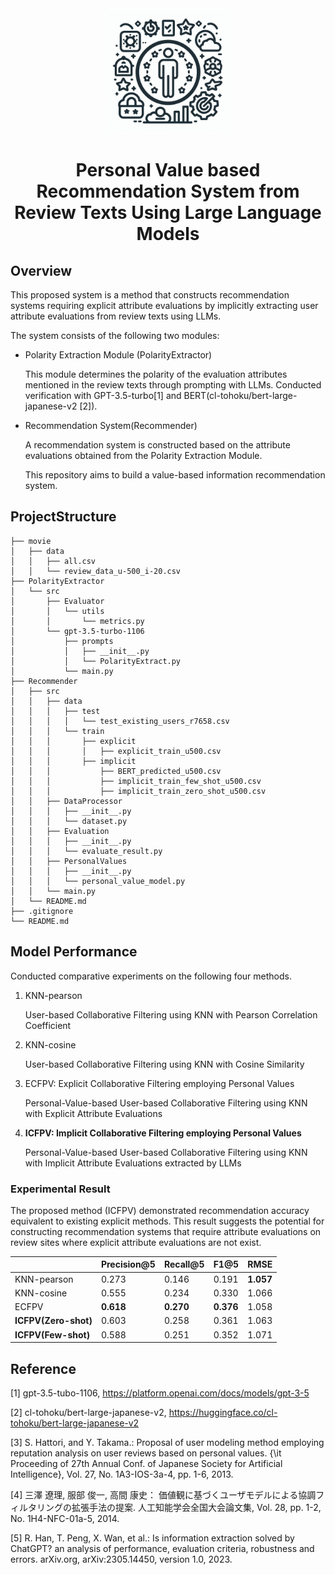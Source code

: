 <div align="center">
    <img height=200 src="./.github/images/icon.jpeg" alt="News Contents on Smartphone">
</div>

<h1 align="center">Personal Value based Recommendation System from Review Texts Using Large Language Models </h1>
<!-- <p align="center"><strong>Recommendation System from Review Texts Using Large Language Models</strong></p> -->

## Overview
This proposed system is a method that constructs recommendation systems requiring explicit attribute evaluations by implicitly extracting user attribute evaluations from review texts using LLMs.

The system consists of the following two modules:
- Polarity Extraction Module (PolarityExtractor)

    This module determines the polarity of the evaluation attributes mentioned in the review texts through prompting with LLMs.
    Conducted verification with GPT-3.5-turbo[1] and BERT(cl-tohoku/bert-large-japanese-v2 [2]).
- Recommendation System(Recommender)

    A recommendation system is constructed based on the attribute evaluations obtained from the Polarity Extraction Module.

    This repository aims to build a value-based information recommendation system.


## ProjectStructure
```
├── movie
│   ├── data
│   │   ├── all.csv
│   │   └── review_data_u-500_i-20.csv
├── PolarityExtractor
│   └── src
│       ├── Evaluator
│       │   └── utils
│       │       └── metrics.py
│       └── gpt-3.5-turbo-1106
│           ├── prompts
│           │   ├── __init__.py
│           │   └── PolarityExtract.py
│           └── main.py
├── Recommender
│   ├── src
│   │   ├── data
│   │   │   ├── test
│   │   │   │   └── test_existing_users_r7658.csv
│   │   │   └── train
│   │   │       ├── explicit
│   │   │       │   ├── explicit_train_u500.csv
│   │   │       ├── implicit
│   │   │           ├── BERT_predicted_u500.csv
│   │   │           ├── implicit_train_few_shot_u500.csv
│   │   │           ├── implicit_train_zero_shot_u500.csv
│   │   ├── DataProcessor
│   │   │   ├── __init__.py
│   │   │   └── dataset.py
│   │   ├── Evaluation
│   │   │   ├── __init__.py
│   │   │   └── evaluate_result.py
│   │   ├── PersonalValues
│   │   │   ├── __init__.py
│   │   │   └── personal_value_model.py
│   │   └── main.py
│   └── README.md
├── .gitignore
└── README.md
```

## Model Performance
Conducted comparative experiments on the following four methods.

1. KNN-pearson

    User-based Collaborative Filtering using KNN with Pearson Correlation Coefficient
2. KNN-cosine

    User-based Collaborative Filtering using KNN with Cosine Similarity

3. ECFPV: Explicit Collaborative Filtering employing Personal Values

   Personal-Value-based User-based Collaborative Filtering using KNN with Explicit Attribute Evaluations
4. **ICFPV: Implicit Collaborative Filtering employing Personal Values** 

   Personal-Value-based User-based Collaborative Filtering using KNN with Implicit Attribute Evaluations extracted by LLMs

### Experimental Result
The proposed method (ICFPV) demonstrated recommendation accuracy equivalent to existing explicit methods. This result suggests the potential for constructing recommendation systems that require attribute evaluations on review sites where explicit attribute evaluations are not exist.

|                      | **Precision@5** | **Recall@5** | **F1@5**  | **RMSE**  |
| -------------------- | --------------- | ------------ | --------- | --------- |
| KNN-pearson          | 0.273           | 0.146        | 0.191     | **1.057** |
| KNN-cosine           | 0.555           | 0.234        | 0.330     | 1.066     |
| ECFPV                | **0.618**       | **0.270**    | **0.376** | 1.058     |
| **ICFPV(Zero-shot)** | 0.603           | 0.258        | 0.361     | 1.063     |
| **ICFPV(Few-shot)**  | 0.588           | 0.251        | 0.352     | 1.071     |


## Reference
[1] gpt-3.5-tubo-1106, https://platform.openai.com/docs/models/gpt-3-5

[2] cl-tohoku/bert-large-japanese-v2, https://huggingface.co/cl-tohoku/bert-large-japanese-v2

[3] S. Hattori, and Y. Takama.: Proposal of user modeling method employing reputation analysis on user reviews based on personal values. {\it Proceeding of 27th Annual Conf. of Japanese Society for Artificial Intelligence}, Vol. 27, No. 1A3-IOS-3a-4, pp. 1-6, 2013.

[4] 三澤 遼理, 服部 俊一, 高間 康史： 価値観に基づくユーザモデルによる協調フィルタリングの拡張手法の提案. 人工知能学会全国大会論文集, Vol. 28, pp. 1-2, No. 1H4-NFC-01a-5, 2014.

[5] R. Han, T. Peng, X. Wan, et al.: Is information extraction solved by ChatGPT? an analysis of performance, evaluation criteria, robustness and errors. arXiv.org, arXiv:2305.14450, version 1.0, 2023.